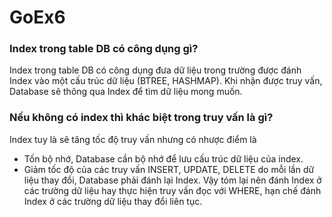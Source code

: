 # GoEx6
### Index trong table DB có công dụng gì?
Index trong table DB có công dụng đưa dữ liệu trong trường được đánh Index vào một cấu trúc dữ liệu (BTREE, HASHMAP). Khi nhận được truy vấn, Database sẽ thông qua Index để tìm dữ liệu mong muốn.
### Nếu không có index thì khác biệt trong truy vấn là gì?
Index tuy là sẽ tăng tốc độ truy vấn nhưng có nhược điểm là
- Tốn bộ nhớ, Database cần bộ nhớ để lưu cấu trúc dữ liệu của index.
- Giảm tốc độ của các truy vấn INSERT, UPDATE, DELETE do mỗi lần dữ liệu thay đổi, Database phải đánh lại Index.
Vậy tóm lại nên đánh Index ở các trường dữ liệu hay thực hiện truy vấn đọc với WHERE, hạn chế đánh Index ở các trường dữ liệu thay đổi liên tục.
